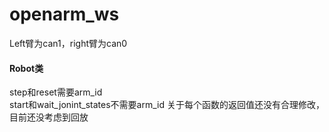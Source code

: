 # openarm_ws

Left臂为can1，right臂为can0

#### Robot类
step和reset需要arm_id    
start和wait_jonint_states不需要arm_id
关于每个函数的返回值还没有合理修改，目前还没考虑到回放